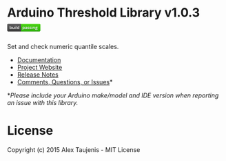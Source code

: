 # Arduino Threshold Library v1.0.3 [![Build Passing](https://raw.githubusercontent.com/alextaujenis/RobotsBigData/gh-pages/src/images/passing.png)](https://github.com/alextaujenis/RBD_Threshold/blob/master/extras/unit_test/unit_test.ino)
Set and check numeric quantile scales.

* [Documentation](http://robotsbigdata.com/docs-arduino-threshold.html)
* [Project Website](http://robotsbigdata.com)
* [Release Notes](https://github.com/alextaujenis/RBD_Threshold/releases)
* [Comments, Questions, or Issues](https://github.com/alextaujenis/RBD_Threshold/issues/new)*

\**Please include your Arduino make/model and IDE version when reporting an issue with this library.*

# License
Copyright (c) 2015 Alex Taujenis - MIT License
